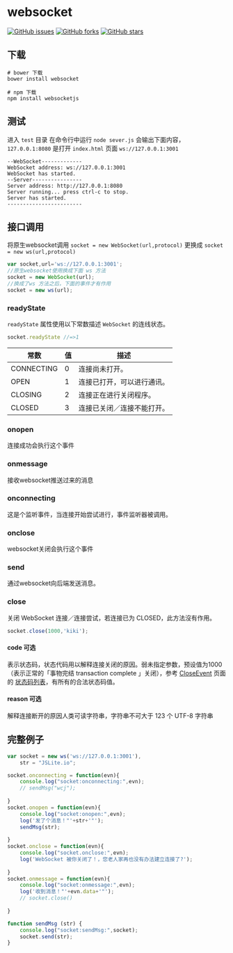 # websocket

[![GitHub issues](https://img.shields.io/github/issues/jaywcjlove/websocket.svg)](https://github.com/jaywcjlove/websocket/issues) [![GitHub forks](https://img.shields.io/github/forks/jaywcjlove/websocket.svg)](https://github.com/jaywcjlove/websocket/network) [![GitHub stars](https://img.shields.io/github/stars/jaywcjlove/websocket.svg)](https://github.com/jaywcjlove/websocket/stargazers)

## 下载

```
# bower 下载
bower install websocket

# npm 下载
npm install websocketjs
```


## 测试

进入 `test` 目录 在命令行中运行 `node sever.js` 会输出下面内容，`127.0.0.1:8080` 是打开 `index.html` 页面 `ws://127.0.0.1:3001` 

```
--WebSocket-------------
WebSocket address: ws://127.0.0.1:3001
WebSocket has started.
--Server----------------
Server address: http://127.0.0.1:8080
Server running... press ctrl-c to stop.
Server has started.
------------------------
```


## 接口调用
将原生websocket调用 `socket = new WebSocket(url,protocol)` 更换成
`socket = new ws(url,protocol)`

```js
var socket,url='ws://127.0.0.1:3001';
//原生websocket使用换成下面 ws 方法
socket = new WebSocket(url);
//换成了ws 方法之后，下面的事件才有作用
socket = new ws(url);
```

### readyState
`readyState` 属性使用以下常数描述 `WebSocket` 的连线状态。

```js
socket.readyState //=>1
```

| 常数 | 值 |  描述 |
| -------- | -------- | -------- |
| CONNECTING  | 0  | 连接尚未打开。|
| OPEN        | 1  | 连接已打开，可以进行通讯。|
| CLOSING     | 2  | 连接正在进行关闭程序。|
| CLOSED      | 3  | 连接已关闭／连接不能打开。|

### onopen

连接成功会执行这个事件

### onmessage

接收websocket推送过来的消息

### onconnecting

这是个监听事件，当连接开始尝试进行，事件监听器被调用。

### onclose

websocket关闭会执行这个事件

### send

通过websocket向后端发送消息。


### close
关闭 WebSocket 连接／连接尝试，若连接已为 CLOSED，此方法沒有作用。

```js
socket.close(1000,'kiki');
```

#### code 可选

表示状态码，状态代码用以解释连接关闭的原因。弱未指定参数，预设值为1000（表示正常的「事物完结 transaction complete 」关闭），参考 [CloseEvent](https://developer.mozilla.org/zh-TW/docs/WebSockets/WebSockets_reference/CloseEvent#.e7.8b.80.e6.85.8b.e4.bb.a3.e7.a2.bc) 页面的 [状态码列表](https://developer.mozilla.org/zh-TW/docs/WebSockets/WebSockets_reference/CloseEvent#.e7.8b.80.e6.85.8b.e4.bb.a3.e7.a2.bc)，有所有的合法状态码值。

#### reason 可选

解释连接断开的原因人类可读字符串，字符串不可大于 123 个 UTF-8 字符串


## 完整例子

```js
var socket = new ws('ws://127.0.0.1:3001'),
    str = "JSLite.io";

socket.onconnecting = function(evn){
    console.log("socket:onconnecting:",evn);
    // sendMsg("wcj");
    
}
socket.onopen = function(evn){
    console.log("socket:onopen:",evn);
    log('发了个消息！"'+str+'"');
    sendMsg(str);
    
}
socket.onclose = function(evn){
    console.log("socket.onclose:",evn);
    log('WebSocket 被你关闭了！，您老人家再也没有办法建立连接了?');
    
}
socket.onmessage = function(evn){
    console.log("socket:onmessage:",evn);
    log('收到消息！"'+evn.data+'"');
    // socket.close()
    
}

function sendMsg (str) {
    console.log("socket:sendMsg:",socket);
    socket.send(str);
}

```